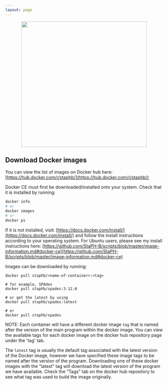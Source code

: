 ```yaml
---
layout: page
---
```


<img src="/docker-builds/assets/user_guide.png" style="display:block;margin-left:auto;margin-right:auto;width:400px">

## Download Docker images
You can view the list of images on Docker hub here: [https://hub.docker.com/r/staphb/](https://hub.docker.com/r/staphb/)

Docker CE must first be downloaded/installed onto your system. Check that it is installed by running:
```bash
docker info
# or
docker images
# or
docker ps
```
If it is not installed, visit: [https://docs.docker.com/install/](https://docs.docker.com/install/) and follow the install instructions according to your operating system. For Ubuntu users, please see my install instructions here: [https://github.com/StaPH-B/scripts/blob/master/image-information.md#docker-ce](https://github.com/StaPH-B/scripts/blob/master/image-information.md#docker-ce)

Images can be downloaded by running:
```
docker pull staphb/<name-of-container>:<tag>

# for example, SPAdes
docker pull staphb/spades:3.12.0

# or get the latest by using
docker pull staphb/spades:latest

# or
docker pull staphb/spades
```

NOTE: Each container will have a different docker image `tag` that is named after the version of the main program within the docker image. You can view the available tags for each docker image on the docker hub repository page under the 'tag' tab.

The `latest` tag is usually the default tag associated with the latest version of the Docker image, however we have specified these image tags to be named after the version of the program. Downloading one of these docker images with the "latest" tag will download the latest version of the program we have available. Check the "Tags" tab on the docker hub repository to see what tag was used to build the image originally.
